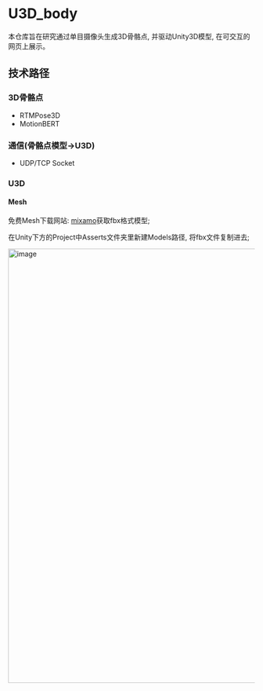 # U3D_body
本仓库旨在研究通过单目摄像头生成3D骨骼点, 并驱动Unity3D模型, 在可交互的网页上展示。

## 技术路径
### 3D骨骼点
* RTMPose3D
* MotionBERT

### 通信(骨骼点模型->U3D)
* UDP/TCP Socket

### U3D
#### Mesh
免费Mesh下载网站: [mixamo](https://www.mixamo.com)获取fbx格式模型;

在Unity下方的Project中Asserts文件夹里新建Models路径, 将fbx文件复制进去;

<img width="1512" height="885" alt="image" src="https://github.com/user-attachments/assets/26bcadf8-5fd7-4134-bd31-0ace5671171b" width="100"/>


